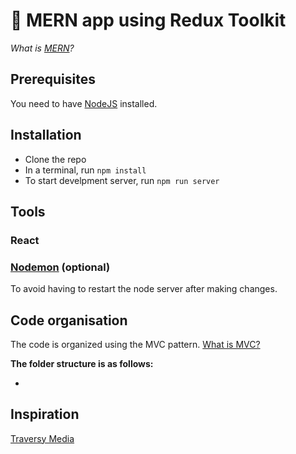 # 🌿 MERN app using Redux Toolkit

*What is [MERN](https://www.educative.io/edpresso/what-is-mern-stack)?*

## Prerequisites

You need to have [NodeJS](https://nodejs.org/en/) installed.

## Installation

- Clone the repo
- In a terminal, run `npm install`
- To start develpment server, run `npm run server`

## Tools

### React

### [Nodemon](https://www.npmjs.com/package/nodemon) (optional)

To avoid having to restart the node server after making changes.

## Code organisation

The code is organized using the MVC pattern. [What is MVC?](https://www.youtube.com/watch?v=DUg2SWWK18I&ab_channel=WebDevSimplified)

**The folder structure is as follows:**

- 

## Inspiration

[Traversy Media](https://www.youtube.com/watch?v=-0exw-9YJBo&ab_channel=TraversyMedia)